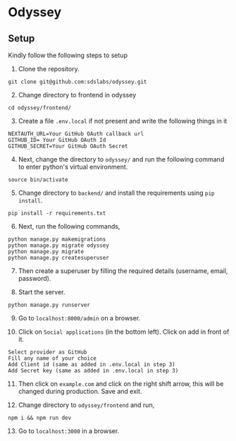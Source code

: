 # Odyssey

## Setup

Kindly follow the following steps to setup

1. Clone the repository.

```
git clone git@github.com:sdslabs/odyssey.git
```

2. Change directory to frontend in odyssey

```
cd odyssey/frontend/
```

3. Create a file `.env.local` if not present and write the following things in it

```
NEXTAUTH_URL=Your GitHub OAuth callback url
GITHUB_ID= Your GitHub OAuth Id
GITHUB_SECRET=Your GitHub OAuth Secret
```

4. Next, change the directory to `odyssey/` and run the following command to enter python's virtual environment.

```
source bin/activate
```

5. Change directory to `backend/` and install the requirements using `pip install`.

```
pip install -r requirements.txt
```

6. Next, run the following commands,
```
python manage.py makemigrations
python manage.py migrate odyssey
python manage.py migrate
python manage.py createsuperuser
```

7. Then create a superuser by filling the required details (username, email, password).

8. Start the server.
```
python manage.py runserver
```

9. Go to `localhost:8000/admin` on a browser.

10. Click on `Social applications` (in the bottom left). Click on add in front of it.

```
Select provider as GitHub
Fill any name of your choice
Add Client id (same as added in .env.local in step 3)
Add Secret key (same as added in .env.local in step 3)
```

11.  Then click on `example.com` and click on the right shift arrow, this will be changed during production. Save and exit.

12.  Change directory to `odyssey/frontend` and run,

```
npm i && npm run dev
```

13. Go to `localhost:3000` in a browser.
